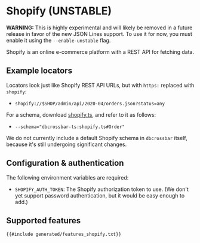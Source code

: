 # Shopify (UNSTABLE)

**WARNING:** This is highly experimental and will likely be removed in a future release in favor of the new JSON Lines support. To use it for now, you must enable it using the `--enable-unstable` flag.

Shopify is an online e-commerce platform with a REST API for fetching data.

## Example locators

Locators look just like Shopify REST API URLs, but with `https:` replaced with `shopify`:

- `shopify://$SHOP/admin/api/2020-04/orders.json?status=any`

For a schema, download [shopify.ts][], and refer to it as follows:

- `--schema="dbcrossbar-ts:shopify.ts#Order"`

We do not currently include a default Shopify schema in `dbcrossbar` itself, because it's still undergoing significant changes.

[shopify.ts]: https://github.com/dbcrossbar/dbcrossbar/blob/master/dbcrossbar/fixtures/shopify.ts

## Configuration & authentication

The following environment variables are required:

- `SHOPIFY_AUTH_TOKEN`: The Shopify authorization token to use. (We don't yet support password authentication, but it would be easy enough to add.)

## Supported features

```txt
{{#include generated/features_shopify.txt}}
```
